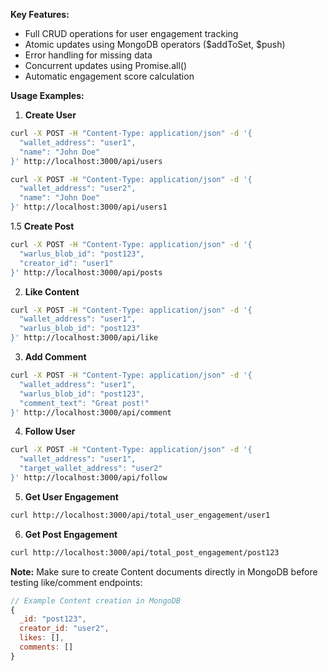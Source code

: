**Key Features:**
- Full CRUD operations for user engagement tracking
- Atomic updates using MongoDB operators ($addToSet, $push)
- Error handling for missing data
- Concurrent updates using Promise.all()
- Automatic engagement score calculation

**Usage Examples:**

1. **Create User**
```bash
curl -X POST -H "Content-Type: application/json" -d '{
  "wallet_address": "user1",
  "name": "John Doe"
}' http://localhost:3000/api/users

curl -X POST -H "Content-Type: application/json" -d '{
  "wallet_address": "user2",
  "name": "John Doe"
}' http://localhost:3000/api/users1
```

1.5 **Create Post**
```bash
curl -X POST -H "Content-Type: application/json" -d '{
  "warlus_blob_id": "post123",
  "creator_id": "user1"
}' http://localhost:3000/api/posts
```

2. **Like Content**
```bash
curl -X POST -H "Content-Type: application/json" -d '{
  "wallet_address": "user1",
  "warlus_blob_id": "post123"
}' http://localhost:3000/api/like
```

3. **Add Comment**
```bash
curl -X POST -H "Content-Type: application/json" -d '{
  "wallet_address": "user1",
  "warlus_blob_id": "post123",
  "comment_text": "Great post!"
}' http://localhost:3000/api/comment
```

4. **Follow User**
```bash
curl -X POST -H "Content-Type: application/json" -d '{
  "wallet_address": "user1",
  "target_wallet_address": "user2"
}' http://localhost:3000/api/follow
```

5. **Get User Engagement**
```bash
curl http://localhost:3000/api/total_user_engagement/user1
```

6. **Get Post Engagement**
```bash
curl http://localhost:3000/api/total_post_engagement/post123
```

**Note:** Make sure to create Content documents directly in MongoDB before testing like/comment endpoints:
```javascript
// Example Content creation in MongoDB
{
  _id: "post123",
  creator_id: "user2",
  likes: [],
  comments: []
}
```